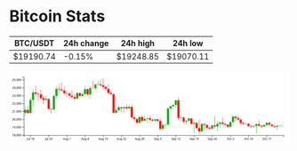 # Bitcoin Stats

BTC/USDT|24h change|24h high|24h low|
|---|---|---|---|
|$19190.74|-0.15%|$19248.85|$19070.11|

<img src="./chart.svg">
